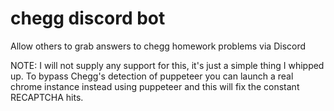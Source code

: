 # chegg discord bot

Allow others to grab answers to chegg homework problems via Discord

NOTE: I will not supply any support for this, it's just a simple thing I whipped up. To bypass Chegg's detection of puppeteer you can launch a real chrome instance instead using puppeteer and this will fix the constant RECAPTCHA hits. 


